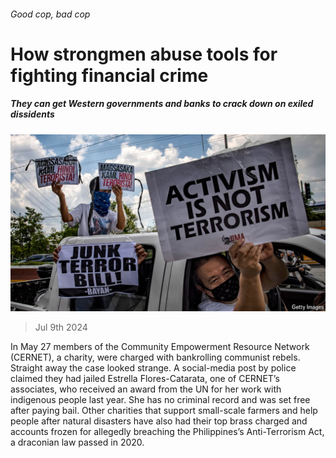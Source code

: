###### Good cop, bad cop

# How strongmen abuse tools for fighting financial crime 

##### They can get Western governments and banks to crack down on exiled dissidents 

![image](images/20240713_FNP503.jpg) 

> Jul 9th 2024 

In May 27 members of the Community Empowerment Resource Network (CERNET), a  charity, were charged with bankrolling communist rebels. Straight away the case looked strange. A social-media post by police claimed they had jailed Estrella Flores-Catarata, one of CERNET’s associates, who received an award from the UN for her work with indigenous people last year. She has no criminal record and was set free after paying bail. Other charities that support small-scale farmers and help people after natural disasters have also had their top brass charged and accounts frozen for allegedly breaching the Philippines’s Anti-Terrorism Act, a draconian law passed in 2020. 

